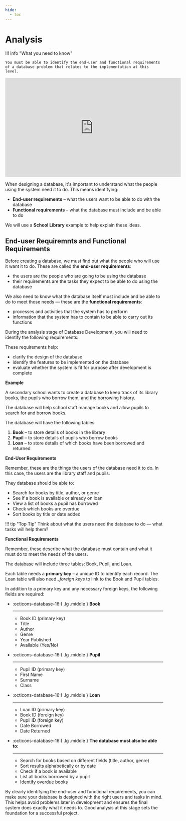 ```yaml
---
hide:
  - toc
---
```


# Analysis

!!! info "What you need to know"

    You must be able to identify the end-user and functional requirements of a database problem that relates to the implementation at this level.

<div style="text-align: center;">

<iframe width="560" height="315" src="https://www.youtube.com/embed/8WK7Z_l15yM?si=Zrjvv7t2cXXKMcHX" title="YouTube video player" frameborder="0" allow="accelerometer; autoplay; clipboard-write; encrypted-media; gyroscope; picture-in-picture; web-share" referrerpolicy="strict-origin-when-cross-origin" allowfullscreen></iframe>

</div>

When designing a database, it's important to understand what the people using the system need it to do. This means identifying:

- **End-user requirements** – what the users want to be able to do with the database
- **Functional requirements** – what the database must include and be able to do

We will use a __School Library__ example to help explain these ideas.

## End-user Requiremnts and Functional Requirements

Before creating a database, we must find out what the people who will use it want it to do. These are called the __end-user requirements__:

* the users are the people who are going to be using the database 
* their requirements are the tasks they expect to be able to do using the database 

We also need to know what the database itself must include and be able to do to meet those needs — these are the __functional requirements__:

* processes and activities that the system has to perform  
* information that the system has to contain to be able to carry out its functions 

During the analysis stage of Database Development, you will need to identify the following requirements:

These requirements help:  

* clarify the design of the database 
* identify the features to be implemented on the database  
* evaluate whether the system is fit for purpose after development is complete


__Example__

A secondary school wants to create a database to keep track of its library books, the pupils who borrow them, and the borrowing history.

The database will help school staff manage books and allow pupils to search for and borrow books.

The database will have the following tables:

1. __Book__ – to store details of books in the library  
2. __Pupil__ – to store details of pupils who borrow books  
3. __Loan__ – to store details of which books have been borrowed and returned

__End-User Requirements__

Remember, these are the things the users of the database need it to do. In this case, the users are the library staff and pupils.

They database should be able to:

- Search for books by title, author, or genre
- See if a book is available or already on loan
- View a list of books a pupil has borrowed
- Check which books are overdue
- Sort books by title or date added

!!! tip "Top Tip"
    Think about what the users need the database to do — what tasks will help them?

__Functional Requirements__

Remember, these describe what the database must contain and what it must do to meet the needs of the users.

The database will include three tables: Book, Pupil, and Loan.

Each table needs a __primary key__ – a unique ID to identify each record. The Loan table will also need __foreign keys_ to link to the Book and Pupil tables.

In addition to a primary key and any necessary foreign keys, the following fields are required:

<div class="grid cards" markdown>

-   :octicons-database-16:{ .lg .middle } __Book__

    ---

    * Book ID (primary key)  
    * Title  
    * Author  
    * Genre  
    * Year Published  
    * Available (Yes/No)

-   :octicons-database-16:{ .lg .middle } __Pupil__

    ---

    * Pupil ID (primary key)  
    * First Name  
    * Surname  
    * Class

-   :octicons-database-16:{ .lg .middle } __Loan__

    ---

    * Loan ID (primary key)  
    * Book ID (foreign key)  
    * Pupil ID (foreign key)  
    * Date Borrowed  
    * Date Returned  

-   :octicons-database-16:{ .lg .middle } __The database must also be able to:__

    ---

    * Search for books based on different fields (title, author, genre)
    * Sort results alphabetically or by date
    * Check if a book is available
    * List all books borrowed by a pupil
    * Identify overdue books

</div>


By clearly identifying the end-user and functional requirements, you can make sure your database is designed with the right users and tasks in mind. This helps avoid problems later in development and ensures the final system does exactly what it needs to. Good analysis at this stage sets the foundation for a successful project.